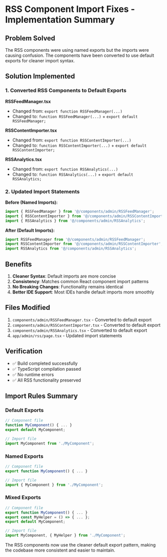 # RSS Component Import Fixes - Implementation Summary

## Problem Solved
The RSS components were using named exports but the imports were causing confusion. The components have been converted to use default exports for cleaner import syntax.

## Solution Implemented

### 1. Converted RSS Components to Default Exports

**RSSFeedManager.tsx**
- Changed from: `export function RSSFeedManager(...)`
- Changed to: `function RSSFeedManager(...)` + `export default RSSFeedManager;`

**RSSContentImporter.tsx**
- Changed from: `export function RSSContentImporter(...)`
- Changed to: `function RSSContentImporter(...)` + `export default RSSContentImporter;`

**RSSAnalytics.tsx**
- Changed from: `export function RSSAnalytics(...)`
- Changed to: `function RSSAnalytics(...)` + `export default RSSAnalytics;`

### 2. Updated Import Statements

**Before (Named Imports):**
```typescript
import { RSSFeedManager } from '@/components/admin/RSSFeedManager';
import { RSSContentImporter } from '@/components/admin/RSSContentImporter';
import { RSSAnalytics } from '@/components/admin/RSSAnalytics';
```

**After (Default Imports):**
```typescript
import RSSFeedManager from '@/components/admin/RSSFeedManager';
import RSSContentImporter from '@/components/admin/RSSContentImporter';
import RSSAnalytics from '@/components/admin/RSSAnalytics';
```

## Benefits

1. **Cleaner Syntax**: Default imports are more concise
2. **Consistency**: Matches common React component import patterns
3. **No Breaking Changes**: Functionality remains identical
4. **Better IDE Support**: Most IDEs handle default imports more smoothly

## Files Modified

1. `components/admin/RSSFeedManager.tsx` - Converted to default export
2. `components/admin/RSSContentImporter.tsx` - Converted to default export
3. `components/admin/RSSAnalytics.tsx` - Converted to default export
4. `app/admin/rss/page.tsx` - Updated import statements

## Verification

- ✅ Build completed successfully
- ✅ TypeScript compilation passed
- ✅ No runtime errors
- ✅ All RSS functionality preserved

## Import Rules Summary

### Default Exports
```typescript
// Component file
function MyComponent() { ... }
export default MyComponent;

// Import file
import MyComponent from './MyComponent';
```

### Named Exports
```typescript
// Component file
export function MyComponent() { ... }

// Import file
import { MyComponent } from './MyComponent';
```

### Mixed Exports
```typescript
// Component file
export function MyComponent() { ... }
export const MyHelper = () => { ... };
export default MyComponent;

// Import file
import MyComponent, { MyHelper } from './MyComponent';
```

The RSS components now use the cleaner default export pattern, making the codebase more consistent and easier to maintain. 